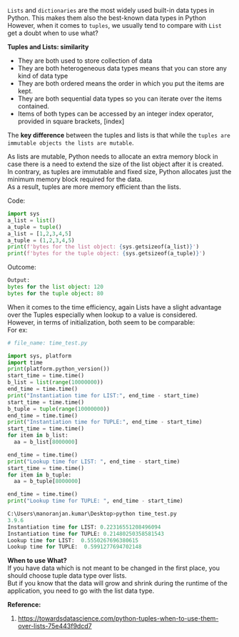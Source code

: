 `Lists` and `dictionaries` are the most widely used built-in data types in Python. This makes them also the best-known data types in Python  
However, when it comes to `tuples`, we usually tend to compare with `List` get a doubt when to use what? 

**Tuples and Lists: similarity**  
- They are both used to store collection of data  
- They are both heterogeneous data types means that you can store any kind of data type  
- They are both ordered means the order in which you put the items are kept.  
- They are both sequential data types so you can iterate over the items contained.  
- Items of both types can be accessed by an integer index operator, provided in square brackets, [index]  

The **key difference** between the tuples and lists is that while the `tuples are immutable objects the lists are mutable`.  

As lists are mutable, Python needs to allocate an extra memory block in case there is a need to extend the size of the list object after it is created.  
In contrary, as tuples are immutable and fixed size, Python allocates just the minimum memory block required for the data.  
As a result, tuples are more memory efficient than the lists.  

Code:  
```python
import sys
a_list = list()
a_tuple = tuple()
a_list = [1,2,3,4,5]
a_tuple = (1,2,3,4,5)
print(f'bytes for the list object: {sys.getsizeof(a_list)}')
print(f'bytes for the tuple object: {sys.getsizeof(a_tuple)}')
```
Outcome:  
```python
Output:
bytes for the list object: 120
bytes for the tuple object: 80
```

When it comes to the time efficiency, again Lists have a slight advantage over the Tuples especially when lookup to a value is considered.  
However, in terms of initialization, both seem to be comparable:  
For ex:

```python
# file_name: time_test.py

import sys, platform
import time
print(platform.python_version())
start_time = time.time()
b_list = list(range(10000000))
end_time = time.time()
print("Instantiation time for LIST:", end_time - start_time)
start_time = time.time()
b_tuple = tuple(range(10000000))
end_time = time.time()
print("Instantiation time for TUPLE:", end_time - start_time)
start_time = time.time()
for item in b_list:
  aa = b_list[8000000]

end_time = time.time()
print("Lookup time for LIST: ", end_time - start_time)
start_time = time.time()
for item in b_tuple:
  aa = b_tuple[8000000]

end_time = time.time()
print("Lookup time for TUPLE: ", end_time - start_time)
```
```python
C:\Users\manoranjan.kumar\Desktop>python time_test.py
3.9.6
Instantiation time for LIST: 0.22316551208496094
Instantiation time for TUPLE: 0.21480250358581543
Lookup time for LIST:  0.5550267696380615
Lookup time for TUPLE:  0.5991277694702148
```

**When to use What?**  
If you have data which is not meant to be changed in the first place, you should choose tuple data type over lists.  
But if you know that the data will grow and shrink during the runtime of the application, you need to go with the list data type.  

**Reference:**  
1. https://towardsdatascience.com/python-tuples-when-to-use-them-over-lists-75e443f9dcd7


